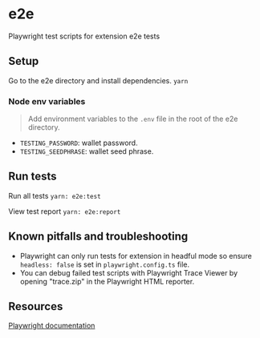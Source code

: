 # e2e

Playwright test scripts for extension e2e tests

## Setup

Go to the e2e directory and install dependencies.
`yarn`

### Node env variables

> Add environment variables to the `.env` file in the root of the e2e directory.

- `TESTING_PASSWORD`: wallet password.
- `TESTING_SEEDPHRASE`: wallet seed phrase.

## Run tests

Run all tests
`yarn: e2e:test`

View test report
`yarn: e2e:report`

## Known pitfalls and troubleshooting

- Playwright can only run tests for extension in headful mode so ensure `headless: false` is set in `playwright.config.ts` file.
- You can debug failed test scripts with Playwright Trace Viewer by opening "trace.zip" in the Playwright HTML reporter.

## Resources

[Playwright documentation](https://playwright.dev/docs/intro)